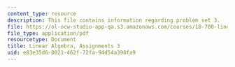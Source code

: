 ```yaml
---
content_type: resource
description: This file contains information regarding problem set 3.
file: https://ol-ocw-studio-app-qa.s3.amazonaws.com/courses/18-700-linear-algebra-fall-2013/e83e35d60021462f72fa94d54a398fa9_MIT18_700F13_ps3.pdf
file_type: application/pdf
resourcetype: Document
title: Linear Algebra, Assignments 3
uid: e83e35d6-0021-462f-72fa-94d54a398fa9
---
```

